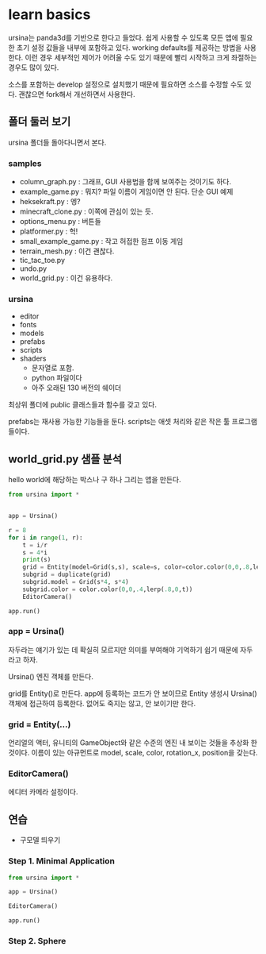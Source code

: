 # learn basics 

ursina는 panda3d를 기반으로 한다고 들었다. 쉽게 사용할 수 있도록 모든 앱에 필요한 초기 설정 값들을 내부에 포함하고 있다. 
working defaults를 제공하는 방법을 사용한다. 이런 경우 세부적인 제어가 어려울 수도 있기 때문에 빨리 시작하고 
크게 좌절하는 경우도 많이 있다. 

소스를 포함하는 develop 설정으로 설치했기 때문에 필요하면 소스를 수정할 수도 있다. 
괜찮으면 fork해서 개선하면서 사용한다. 

## 폴더 둘러 보기 

ursina 폴더들 돌아다니면서 본다. 

### samples 

* column_graph.py : 그래프, GUI 사용법을 함께 보여주는 것이기도 하다. 
* example_game.py : 뭐지? 파일 이름이 게임이면 안 된다. 단순 GUI 예제 
* heksekraft.py : 엥? 
* minecraft_clone.py : 이쪽에 관심이 있는 듯. 
* options_menu.py : 버튼들 
* platformer.py : 헉!
* small_example_game.py : 작고 허접한 점프 이동 게임 
* terrain_mesh.py : 이건 괜찮다. 
* tic_tac_toe.py 
* undo.py 
* world_grid.py : 이건 유용하다. 

### ursina

* editor 
* fonts 
* models 
* prefabs
* scripts 
* shaders
  * 문자열로 포함. 
  * python 파일이다
  * 아주 오래된 130 버전의 쉐이더 

최상위 폴더에 public 클래스들과 함수를 갖고 있다. 

prefabs는 재사용 가능한 기능들을 둔다. 
scripts는 애셋 처리와 같은 작은 툴 프로그램들이다. 


## world_grid.py 샘플 분석 

hello world에 해당하는 박스나 구 하나 그리는 앱을 만든다. 

```python
from ursina import *


app = Ursina()

r = 8
for i in range(1, r):
    t = i/r
    s = 4*i
    print(s)
    grid = Entity(model=Grid(s,s), scale=s, color=color.color(0,0,.8,lerp(.8,0,t)), rotation_x=90, position=(-s/2, i/1000, -s/2))
    subgrid = duplicate(grid)
    subgrid.model = Grid(s*4, s*4)
    subgrid.color = color.color(0,0,.4,lerp(.8,0,t))
    EditorCamera()

app.run()
```

### app = Ursina() 

자두라는 얘기가 있는 데 확실히 모르지만 의미를 부여해야 기억하기 쉽기 때문에 자두라고 하자. 

Ursina() 엔진 객체를 만든다. 

grid를 Entity()로 만든다. app에 등록하는 코드가 안 보이므로 Entity 생성시 
Ursina() 객체에 접근하여 등록한다. 없어도 죽지는 않고, 안 보이기만 한다. 


### grid = Entity(...)

언리얼의 액터, 유니티의 GameObject와 같은 수준의 엔진 내 보이는 것들을 추상화 한 것이다. 
이름이 있는 아규먼트로 model, scale, color, rotation_x, position을 갖는다. 


### EditorCamera() 

에디터 카메라 설정이다. 


## 연습 

* 구모델 띄우기 

### Step 1. Minimal Application

```python
from ursina import * 

app = Ursina()

EditorCamera()

app.run()
```

### Step 2. Sphere 

